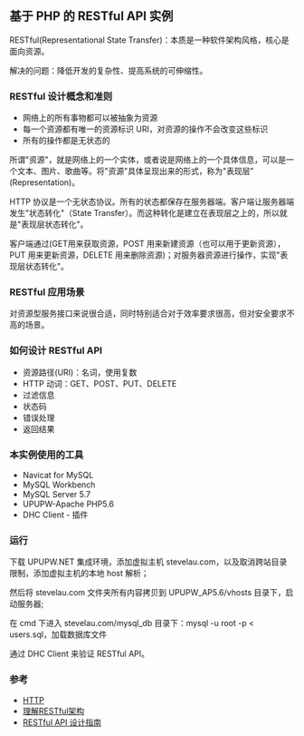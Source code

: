 ## 基于 PHP 的 RESTful API 实例

RESTful(Representational State Transfer)：本质是一种软件架构风格，核心是面向资源。

解决的问题：降低开发的复杂性、提高系统的可伸缩性。

### RESTful 设计概念和准则

* 网络上的所有事物都可以被抽象为资源
* 每一个资源都有唯一的资源标识 URI，对资源的操作不会改变这些标识
* 所有的操作都是无状态的

所谓"资源"，就是网络上的一个实体，或者说是网络上的一个具体信息，可以是一个文本、图片、歌曲等。将"资源"具体呈现出来的形式，称为"表现层"(Representation)。

HTTP 协议是一个无状态协议。所有的状态都保存在服务器端。客户端让服务器端发生"状态转化"（State Transfer）。而这种转化是建立在表现层之上的，所以就是"表现层状态转化"。

客户端通过(GET用来获取资源，POST 用来新建资源（也可以用于更新资源），PUT 用来更新资源，DELETE 用来删除资源)；对服务器资源进行操作，实现"表现层状态转化"。

### RESTful 应用场景

对资源型服务接口来说很合适，同时特别适合对于效率要求很高，但对安全要求不高的场景。

### 如何设计 RESTful API

* 资源路径(URI)：名词，使用复数
* HTTP 动词：GET、POST、PUT、DELETE
* 过滤信息
* 状态码
* 错误处理
* 返回结果

### 本实例使用的工具

* Navicat for MySQL
* MySQL Workbench
* MySQL Server 5.7
* UPUPW-Apache PHP5.6
* DHC Client - 插件

### 运行

下载 UPUPW.NET 集成环境，添加虚拟主机 stevelau.com，以及取消跨站目录限制，添加虚拟主机的本地 host 解析；

然后将 stevelau.com 文件夹所有内容拷贝到 UPUPW_AP5.6/vhosts 目录下，启动服务器;

在 cmd 下进入 stevelau.com/mysql_db 目录下：mysql -u root -p < users.sql，加载数据库文件

通过 DHC Client 来验证 RESTful API。

### 参考

* [HTTP](https://github.com/steveLauwh/TCP-IP/tree/master/HTTP)
* [理解RESTful架构](http://www.ruanyifeng.com/blog/2011/09/restful)
* [RESTful API 设计指南](http://www.ruanyifeng.com/blog/2014/05/restful_api)
